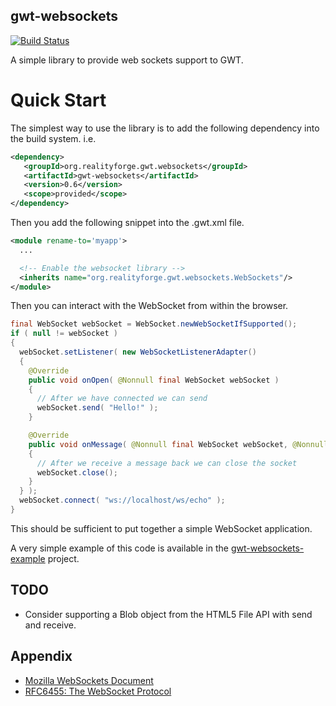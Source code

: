 gwt-websockets
--------------

[![Build Status](https://secure.travis-ci.org/realityforge/gwt-websockets.png?branch=master)](http://travis-ci.org/realityforge/gwt-websockets)

A simple library to provide web sockets support to GWT.

Quick Start
===========

The simplest way to use the library is to add the following dependency
into the build system. i.e.

```xml
<dependency>
   <groupId>org.realityforge.gwt.websockets</groupId>
   <artifactId>gwt-websockets</artifactId>
   <version>0.6</version>
   <scope>provided</scope>
</dependency>
```

Then you add the following snippet into the .gwt.xml file.

```xml
<module rename-to='myapp'>
  ...

  <!-- Enable the websocket library -->
  <inherits name="org.realityforge.gwt.websockets.WebSockets"/>
</module>
```

Then you can interact with the WebSocket from within the browser.

```java
final WebSocket webSocket = WebSocket.newWebSocketIfSupported();
if ( null != webSocket )
{
  webSocket.setListener( new WebSocketListenerAdapter()
  {
    @Override
    public void onOpen( @Nonnull final WebSocket webSocket )
    {
      // After we have connected we can send
      webSocket.send( "Hello!" );
    }

    @Override
    public void onMessage( @Nonnull final WebSocket webSocket, @Nonnull final String data )
    {
      // After we receive a message back we can close the socket
      webSocket.close();
    }
  } );
  webSocket.connect( "ws://localhost/ws/echo" );
}
```

This should be sufficient to put together a simple WebSocket application.

A very simple example of this code is available in the
[gwt-websockets-example](https://github.com/realityforge/gwt-websockets-example)
project.

TODO
----

* Consider supporting a Blob object from the HTML5 File API with send and receive.

Appendix
--------

* [Mozilla WebSockets Document](https://developer.mozilla.org/en-US/docs/WebSockets)
* [RFC6455: The WebSocket Protocol](http://tools.ietf.org/html/rfc6455)
